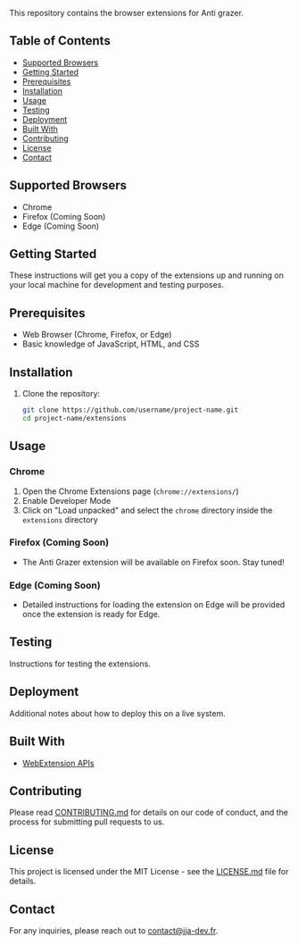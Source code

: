 This repository contains the browser extensions for Anti grazer.

## Table of Contents

- [Supported Browsers](#supported-browsers)
- [Getting Started](#getting-started)
- [Prerequisites](#prerequisites)
- [Installation](#installation)
- [Usage](#usage)
- [Testing](#testing)
- [Deployment](#deployment)
- [Built With](#built-with)
- [Contributing](#contributing)
- [License](#license)
- [Contact](#contact)

## Supported Browsers

- Chrome
- Firefox (Coming Soon)
- Edge (Coming Soon)

## Getting Started

These instructions will get you a copy of the extensions up and running on your local machine for development and testing purposes.

## Prerequisites

- Web Browser (Chrome, Firefox, or Edge)
- Basic knowledge of JavaScript, HTML, and CSS

## Installation

1. Clone the repository:
    ```bash
    git clone https://github.com/username/project-name.git
    cd project-name/extensions
    ```

## Usage

### Chrome
1. Open the Chrome Extensions page (`chrome://extensions/`)
2. Enable Developer Mode
3. Click on "Load unpacked" and select the `chrome` directory inside the `extensions` directory

### Firefox (Coming Soon)
- The Anti Grazer extension will be available on Firefox soon. Stay tuned!

### Edge (Coming Soon)
- Detailed instructions for loading the extension on Edge will be provided once the extension is ready for Edge.

## Testing

Instructions for testing the extensions.

## Deployment

Additional notes about how to deploy this on a live system.

## Built With

- [WebExtension APIs](https://developer.mozilla.org/en-US/docs/Mozilla/Add-ons/WebExtensions)

## Contributing

Please read [CONTRIBUTING.md](../CONTRIBUTING.md) for details on our code of conduct, and the process for submitting pull requests to us.

## License

This project is licensed under the MIT License - see the [LICENSE.md](../LICENSE.md) file for details.

## Contact

For any inquiries, please reach out to contact@jja-dev.fr.
